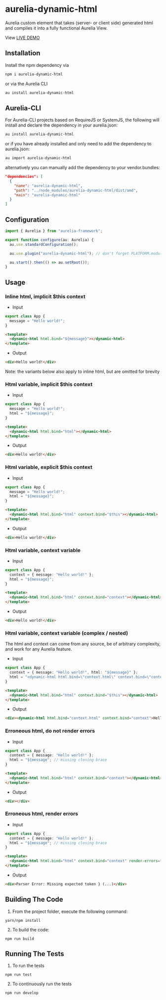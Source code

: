 # aurelia-dynamic-html

Aurelia custom element that takes (server- or client side) generated html and compiles it into a fully functional Aurelia View.

View [LIVE DEMO](https://aurelia-contrib.github.io/aurelia-dynamic-html/)

## Installation
Install the npm dependency via

```bash
npm i aurelia-dynamic-html
```

or via the Aurelia CLI

```bash
au install aurelia-dynamic-html
```

## Aurelia-CLI

For Aurelia-CLI projects based on RequireJS or SystemJS, the following will install and declare the dependency in your aurelia.json:

```bash
au install aurelia-dynamic-html
```

or if you have already installed and only need to add the dependency to aurelia.json:

```bash
au import aurelia-dynamic-html
```

alternatively you can manually add the dependency to your vendor.bundles:

```json
"dependencies": [
  {
    "name": "aurelia-dynamic-html",
    "path": "../node_modules/aurelia-dynamic-html/dist/amd",
    "main": "aurelia-dynamic-html"
  }
]
```

## Configuration

```typescript
import { Aurelia } from "aurelia-framework";

export function configure(au: Aurelia) {
  au.use.standardConfiguration();

  au.use.plugin("aurelia-dynamic-html"); // don't forget PLATFORM.moduleName if you're using webpack

  au.start().then(() => au.setRoot());
}
```

## Usage

### Inline html, implicit $this context

* Input

```ts
export class App {
  message = "Hello world!";
}
```

```html
<template>
  <dynamic-html html.bind="${message}"></dynamic-html>
</template>
```

* Output

```html
<div>Hello world!</div>
```

Note: the variants below also apply to inline html, but are omitted for brevity

### Html variable, implicit $this context

* Input

```ts
export class App {
  message = "Hello world!";
  html = "${message}";
}
```

```html
<template>
  <dynamic-html html.bind="html"></dynamic-html>
</template>
```

* Output

```html
<div>Hello world!</div>
```

### Html variable, explicit $this context

* Input

```ts
export class App {
  message = "Hello world!";
  html = "${message}";
}
```

```html
<template>
  <dynamic-html html.bind="html" context.bind="$this"></dynamic-html>
</template>
```

* Output

```html
<div>Hello world!</div>
```


### Html variable, context variable

* Input

```ts
export class App {
  context = { message: "Hello world!" };
  html = "${message}";
}
```

```html
<template>
  <dynamic-html html.bind="html" context.bind="context"></dynamic-html>
</template>
```

* Output

```html
<div>Hello world!</div>
```


### Html variable, context variable (complex / nested)

The html and context can come from any source, be of arbitrary complexity, and work for any Aurelia feature.

* Input

```ts
export class App {
  context = { message: "Hello world!", html: "${message}" };
  html = "<dynamic-html html.bind=\"context.html\" context.bind=\"context\"></dynamic-html>";
}
```

```html
<template>
  <dynamic-html html.bind="html" context.bind="$this"></dynamic-html>
</template>
```

* Output

```html
<div><dynamic-html html.bind="context.html" context.bind="context">Hello world!</dynamic-html></div>
```

### Erroneous html, do not render errors

* Input

```ts
export class App {
  context = { message: "Hello world!" };
  html = "${message"; // missing closing brace
}
```

```html
<template>
  <dynamic-html html.bind="html" context.bind="context"></dynamic-html>
</template>
```

* Output

```html
<div></div>
```

### Erroneous html, render errors

* Input

```ts
export class App {
  context = { message: "Hello world!" };
  html = "${message"; // missing closing brace
}
```

```html
<template>
  <dynamic-html html.bind="html" context.bind="context" render-errors=true></dynamic-html>
</template>
```

* Output

```html
<div>Parser Error: Missing expected token } (...)</div>
```

## Building The Code


1. From the project folder, execute the following command:

  ```
  yarn/npm install
  ```
2. To build the code:

  ```
  npm run build
  ```

## Running The Tests

1. To run the tests

  ```
  npm run test
  ```

2. To continuously run the tests

```
npm run develop
```


